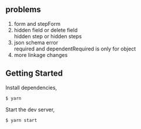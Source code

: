 ## problems
1. form and stepForm  
2. hidden field or delete field  
hidden step or hidden steps
3. json schema error  
required and dependentRequired is only for object  
4. more linkage changes  

## Getting Started

Install dependencies,

```bash
$ yarn
```

Start the dev server,

```bash
$ yarn start
```
